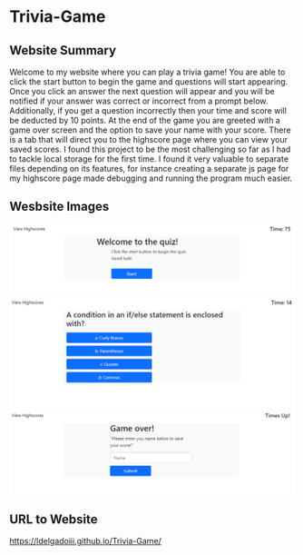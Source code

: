# Trivia-Game

## Website Summary

Welcome to my website where you can play a trivia game! You are able to click the start button to begin the game and questions will start appearing. Once you click an answer the next question will appear and you will be notified if your answer was correct or incorrect from a prompt below. Additionally, if you get a question incorrectly then your time and score will be deducted by 10 points. At the end of the game you are greeted with a game over screen and the option to save your name with your score. There is a tab that will direct you to the highscore page where you can view your saved scores. I found this project to be the most challenging so far as I had to tackle local storage for the first time. I found it very valuable to separate files depending on its features, for instance creating a separate js page for my highscore page made debugging and running the program much easier.

## Wesbsite Images

![Welcome Page](/Images/WelcomePage.PNG)
![Question Example](/Images/QuestionPage.PNG)
![Save Highscore Page](/Images/SaveName.PNG)

## URL to Website

https://ldelgadoiii.github.io/Trivia-Game/
